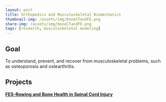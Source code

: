 ```yaml
---
layout: post
title: Orthopedics and Musculoskeletal Biomechanics
thumbnail-img: /assets/img/boneCTandFE.png
share-img: /assets/img/boneCTandFE.png
tags: [research, musculoskeletal modeling]
---
```


## Goal

To understand, prevent, and recover from musculoskeletal problems, such as osteoporosis and ostearthritis. 


## Projects

[**FES-Rowing and Bone Health in Spinal Cord Injury**](https://doctorfang.github.io/2022-06-15-FES/)


